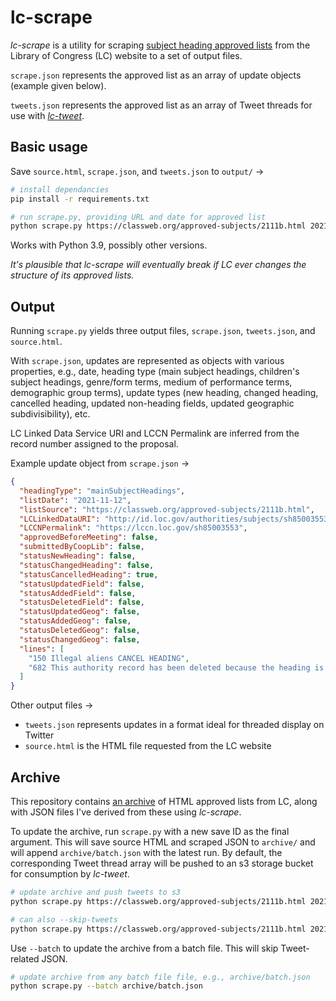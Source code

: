 # lc-scrape

*lc-scrape* is a utility for scraping [subject heading approved lists](https://classweb.org/approved-subjects/) from the Library of Congress (LC) website to a set of output files.

`scrape.json` represents the approved list as an array of update objects (example given below).

`tweets.json` represents the approved list as an array of Tweet threads for use with [*lc-tweet*](https://github.com/joeptacek/lc-tweet).

## Basic usage

Save `source.html`, `scrape.json`, and `tweets.json` to `output/` →

```bash
# install dependancies
pip install -r requirements.txt

# run scrape.py, providing URL and date for approved list
python scrape.py https://classweb.org/approved-subjects/2111b.html 2021-11-12
```

Works with Python 3.9, possibly other versions.

*It's plausible that lc-scrape will eventually break if LC ever changes the structure of its approved lists.*

## Output

Running `scrape.py` yields three output files, `scrape.json`, `tweets.json`, and `source.html`.

With `scrape.json`, updates are represented as objects with various properties, e.g., date, heading type (main subject headings, children's subject headings, genre/form terms, medium of performance terms, demographic group terms), update types (new heading, changed heading, cancelled heading, updated non-heading fields, updated geographic subdivisibility), etc.

LC Linked Data Service URI and LCCN Permalink are inferred from the record number assigned to the proposal.

Example update object from `scrape.json` →

```json
{
  "headingType": "mainSubjectHeadings",
  "listDate": "2021-11-12",
  "listSource": "https://classweb.org/approved-subjects/2111b.html",
  "LCLinkedDataURI": "http://id.loc.gov/authorities/subjects/sh85003553",
  "LCCNPermalink": "https://lccn.loc.gov/sh85003553",
  "approvedBeforeMeeting": false,
  "submittedByCoopLib": false,
  "statusNewHeading": false,
  "statusChangedHeading": false,
  "statusCancelledHeading": true,
  "statusUpdatedField": false,
  "statusAddedField": false,
  "statusDeletedField": false,
  "statusUpdatedGeog": false,
  "statusAddedGeog": false,
  "statusDeletedGeog": false,
  "statusChangedGeog": false,
  "lines": [
    "150 Illegal aliens CANCEL HEADING",
    "682 This authority record has been deleted because the heading is covered by the subject headings Noncitizens (DLC)sh 85003545 and Illegal immigration (DLC)sh2016000739"
  ]
}
```

Other output files →
* `tweets.json` represents updates in a format ideal for threaded display on Twitter
* `source.html` is the HTML file requested from the LC website

## Archive

This repository contains [an archive](https://github.com/joeptacek/lc-scrape/tree/master/archive) of HTML approved lists from LC, along with JSON files I've derived from these using *lc-scrape*.

To update the archive, run `scrape.py` with a new save ID as the final argument. This will save source HTML and scraped JSON to `archive/` and will append `archive/batch.json` with the latest run. By default, the corresponding Tweet thread array will be pushed to an s3 storage bucket for consumption by *lc-tweet*.

```bash
# update archive and push tweets to s3
python scrape.py https://classweb.org/approved-subjects/2111b.html 2021-11-12 0001

# can also --skip-tweets
python scrape.py https://classweb.org/approved-subjects/2111b.html 2021-11-12 0001 --skip-tweets
```

Use `--batch` to update the archive from a batch file. This will skip Tweet-related JSON.

```bash
# update archive from any batch file file, e.g., archive/batch.json
python scrape.py --batch archive/batch.json
```
